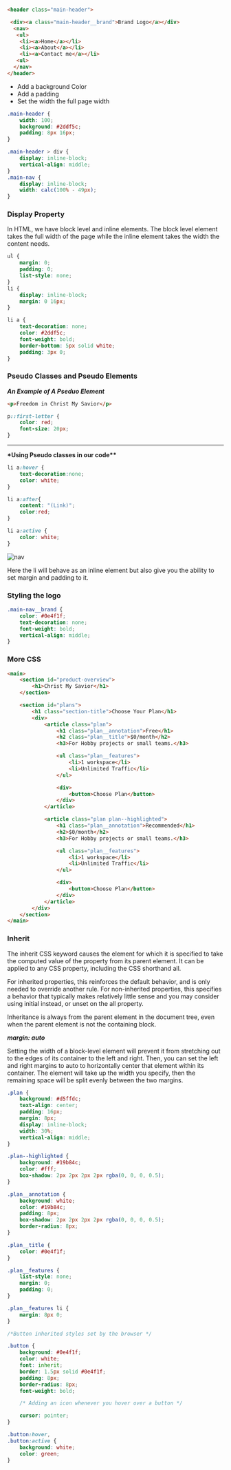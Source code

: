 ```html

<header class="main-header">

 <div><a class="main-header__brand">Brand Logo</a></div>
  <nav>
   <ul>
    <li><a>Home</a></li>
    <li><a>About</a></li>
    <li><a>Contact me</a></li>
   <ul>
  </nav>
</header>

```

- Add a background Color
- Add a padding
- Set the width the full page width

```css
.main-header {
	width: 100;
	background: #2ddf5c;
	padding: 8px 16px;
}

.main-header > div {
	display: inline-block;
	vertical-align: middle;
}
.main-nav {
	display: inline-block;
	width: calc(100% - 49px);
}
```

### Display Property

In HTML, we have block level and inline elements.
The block level element takes the full width of the page
while the inline element takes the width the content
needs.

```css
ul {
	margin: 0;
	padding: 0;
	list-style: none;
}
li {
	display: inline-block;
	margin: 0 16px;
}

li a {
	text-decoration: none;
	color: #2ddf5c;
	font-weight: bold;
	border-bottom: 5px solid white;
	padding: 3px 0;
}
```

### Pseudo Classes and Pseudo Elements

**_An Example of A Pseduo Element_**

```html
<p>Freedom in Christ My Savior</p>
```

```css
p::first-letter {
	color: red;
	font-size: 20px;
}
```

---

**\*Using Pseudo classes in our code\*\***

```css
li a:hover {
    text-decoration:none;
	color: white;
}

li a:after{
    content: "(Link)";
    color:red;
}

li a:active {
	color: white;
}
```
![nav](https://user-images.githubusercontent.com/15992276/59135859-93b3cf80-894e-11e9-91d4-dce564a59aee.JPG)

Here the li will behave as an inline element but also give you
the ability to set margin and padding to it.

### Styling the logo

```css
.main-nav__brand {
	color: #0e4f1f;
	text-decoration: none;
	font-weight: bold;
	vertical-align: middle;
}
```

### More CSS

```html
<main>
	<section id="product-overview">
		<h1>Christ My Savior</h1>
	</section>

	<section id="plans">
		<h1 class="section-title">Choose Your Plan</h1>
		<div>
			<article class="plan">
				<h1 class="plan__annotation">Free</h1>
				<h2 class="plan__title">$0/month</h2>
				<h3>For Hobby projects or small teams.</h3>

				<ul class="plan__features">
					<li>1 workspace</li>
					<li>Unlimited Traffic</li>
				</ul>

				<div>
					<button>Choose Plan</button>
				</div>
			</article>

			<article class="plan plan--highlighted">
				<h1 class="plan__annotation">Recommended</h1>
				<h2>$0/month</h2>
				<h3>For Hobby projects or small teams.</h3>

				<ul class="plan__features">
					<li>1 workspace</li>
					<li>Unlimited Traffic</li>
				</ul>

				<div>
					<button>Choose Plan</button>
				</div>
			</article>
		</div>
	</section>
</main>
```

### Inherit

The inherit CSS keyword causes the element for which it is specified to take the computed value of the property from its parent element. It can be applied to any CSS property, including the CSS shorthand all.

For inherited properties, this reinforces the default behavior, and is only needed to override another rule. For non-inherited properties, this specifies a behavior that typically makes relatively little sense and you may consider using initial instead, or unset on the all property.

Inheritance is always from the parent element in the document tree, even when the parent element is not the containing block.

**_margin: auto_**

Setting the width of a block-level element will prevent it from stretching out to the edges of its container to the left and right. Then, you can set the left and right margins to auto to horizontally center that element within its container. The element will take up the width you specify, then the remaining space will be split evenly between the two margins.

```css
.plan {
	background: #d5ffdc;
	text-align: center;
	padding: 16px;
	margin: 8px;
	display: inline-block;
	width: 30%;
	vertical-align: middle;
}

.plan--highlighted {
	background: #19b84c;
	color: #fff;
	box-shadow: 2px 2px 2px 2px rgba(0, 0, 0, 0.5);
}

.plan__annotation {
	background: white;
	color: #19b84c;
	padding: 8px;
	box-shadow: 2px 2px 2px 2px rgba(0, 0, 0, 0.5);
	border-radius: 8px;
}

.plan__title {
	color: #0e4f1f;
}

.plan__features {
	list-style: none;
	margin: 0;
	padding: 0;
}

.plan__features li {
	margin: 8px 0;
}

/*Button inherited styles set by the browser */

.button {
	background: #0e4f1f;
	color: white;
	font: inherit;
	border: 1.5px solid #0e4f1f;
	padding: 8px;
	border-radius: 8px;
	font-weight: bold;

	/* Adding an icon whenever you hover over a button */

	cursor: pointer;
}

.button:hover,
.button:active {
	background: white;
	color: green;
}
```
